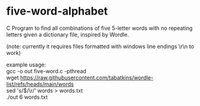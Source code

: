 # five-word-alphabet
C Program to find all combinations of five 5-letter words with no repeating letters given a dictionary file, inspired by Wordle.  

(note: currently it requires files formatted with windows line endings \r\n to work)  

example usage:  
gcc -o out five-word.c -pthread  
wget https://raw.githubusercontent.com/tabatkins/wordle-list/refs/heads/main/words  
sed 's/$/\r/' words > words.txt  
./out 6 words.txt
